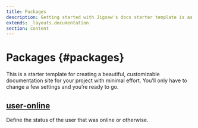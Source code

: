 ```yaml
---
title: Packages
description: Getting started with Jigsaw's docs starter template is as easy as 1, 2, 3.
extends: _layouts.documentation
section: content
---
```


# Packages {#packages}

This is a starter template for creating a beautiful, customizable documentation site for your project with minimal effort. You’ll only have to change a few settings and you’re ready to go.

## [user-online](/docs/packages/user-online)
Define the status of the user that was online or otherwise.
